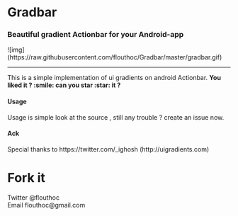 <h1>Gradbar</h1>
<h3>Beautiful gradient Actionbar for your Android-app</h3>
![img](https://raw.githubusercontent.com/flouthoc/Gradbar/master/gradbar.gif)

<hr>
This is a simple implementation of ui gradients on android Actionbar. <strong> You liked it ? :smile: can you star :star: it ? </strong>


<h4>Usage</h4>
Usage is simple look at the source , still any trouble ? create an issue now.

<h4>Ack</h4>
Special thanks to https://twitter.com/_ighosh (http://uigradients.com)




<h1> Fork it</h1>
Twitter @flouthoc<br>
Email flouthoc@gmail.com
